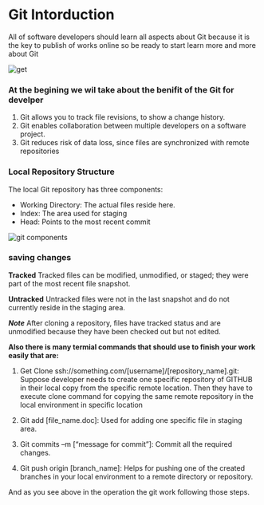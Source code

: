 # Git Intorduction

All of software developers should learn all aspects about Git because it is the key to publish of works online so be ready to start learn more and more about Git

![get](https://git-scm.com/images/logos/downloads/Git-Icon-1788C.png)

### At the begining we wil take about the benifit of the Git for develper

1. Git allows you to track file revisions, to show a change history.
2. Git enables collaboration between multiple developers on a software project.
3. Git reduces risk of data loss, since files are synchronized with remote repositories

### Local Repository Structure
The local Git repository has three components:

* Working Directory: The actual files reside here.
* Index: The area used for staging
* Head: Points to the most recent commit

![git components](https://cdn.educba.com/academy/wp-content/uploads/2019/03/Introduction-To-GIT.png)

### saving changes
**Tracked** Tracked files can be modified, unmodified, or staged; they were part of the most recent file snapshot.

**Untracked** Untracked files were not in the last snapshot and do not currently reside in the staging area.

***Note*** After cloning a repository, files have tracked status and are unmodified because they have been checked out but not edited.

**Also there is many termial commands that should use to finish your work easily that are:**

1. Get Clone ssh://something.com/[username]/[repository_name].git: Suppose developer needs to create one specific repository of GITHUB in their local copy from the specific remote location. Then they have to execute clone command for copying the same remote repository in the local environment in specific location

2. Git add [file_name.doc]: Used for adding one specific file in staging area.

3. Git commits –m [“message for commit”]: Commit all the required changes.

4. Git push origin [branch_name]: Helps for pushing one of the created branches in your local environment to a remote directory or repository.

And as you see above in the operation the git work following those steps.